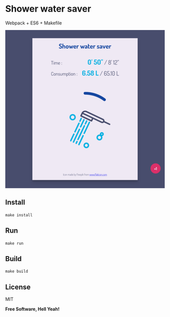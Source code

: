 Shower water saver
===

Webpack + ES6 + Makefile

![screenshot](https://raw.githubusercontent.com/sebj54/shower-water-saver/master/screenshot.png)

Install
---

`make install`

Run
---

`make run`

Build
---

`make build`

License
---

MIT

**Free Software, Hell Yeah!**
